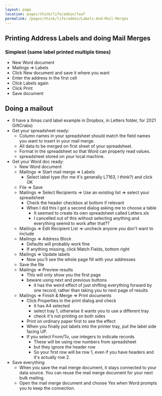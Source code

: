 ```yaml
---
layout: page
location: pages/think/life/admin/leaf
permalink: /pages/think/life/admin/Labels-And-Mail-Merges
---
```


## Printing Address Labels and doing Mail Merges

### Simplest (same label printed multiple times)

- New Word document
- Mailings => Labels
- Click New document and save it where you want
- Enter the address in the first cell
- Click Labels again
- Click Print
- Save document

## Doing a mailout

- (I have a Xmas card label example in Dropbox, in Letters folder, for 2021 GiftCrabs)
- Get your spreadsheet ready:
    - Column names in your spreadsheet should match the field names you want to insert in your mail merge. 
    - All data to be merged on first sheet of your spreadsheet.
    - Format in the spreadsheet so that Word can properly read values.
    - spreadsheet stored on your local machine.
- Get your Word doc ready:
    - New Word document
    - Mailings => Start mail merge => Labels
        - Select label type (for me it's generally L7163, I think?) and click OK
    - File => Save
    - Mailings => Select Recipients => Use an existing list => select your spreadsheet
        - Check the header checkbox at bottom if relevant
        - When I did this I got a second dialog asking me to choose a table
            - It seemed to create its own spreadsheet called Letters.xls
            - I cancelled out of this without selecting anything and everything seemd to work after that??
    - Mailings => Edit Recipient List => uncheck anyone you don't want to include
    - Mailings => Address Block
        - Defaults will probably work fine
        - If anything missing, click Match Fields, bottom right
    - Mailings => Update labels
        - Now you'll see the whole page fill with your addresses
    - Save the file
    - Mailings => Preview results
        - This will only show you the first page  
        - beware using next and previous buttons 
            - it has the weird effect of just shifting everything forward by one record, rather than taking you to next page of results
    - Mailings => Finish & Merge => Print documents
        - Click Properties in the print dialog and check 
            - it has A4 selected
            - select tray 1, otherwise it wants you to use a different tray
            - check it's not printing on both sides
        - Print on ordinary paper first to see the effect
        - When you finally put labels into the printer tray, put the label side facing UP.
        - If you select From/To, use integers to indicate records
            - These will be using row numbers from spreadsheet
            - but they ignore the header row
            - So your first row will be row 1, even if you have headers and it's actually row 2.
- Save everything
    - When you save the mail merge document, it stays connected to your data source. You can reuse the mail merge document for your next bulk mailing.
    - Open the mail merge document and choose Yes when Word prompts you to keep the connection.